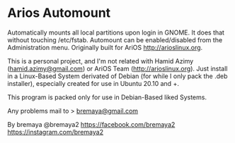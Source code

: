 # Arios Automount
Automatically mounts all local partitions upon login in GNOME. It does that without touching /etc/fstab. Automount can be enabled/disabled from the Administration menu. Originally built for AriOS http://arioslinux.org.

This is a personal project, and I'm not related with Hamid Azimy (hamid.azimy@gmail.com) or AriOS Team (http://arioslinux.org). Just install in a Linux-Based System derivated of Debian (for while I only pack the .deb installer), especially created for use in Ubuntu 20.10 and +.

This program is packed only for use in Debian-Based liked Systems.

Any problems mail to > bremaya@gmail.com

By bremaya @bremaya2 https://facebook.com/bremaya2 https://instagram.com/bremaya2
